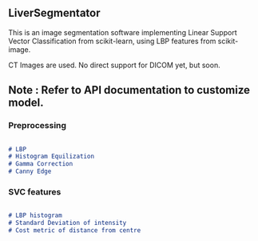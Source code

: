 ## LiverSegmentator
This is an image segmentation software implementing Linear Support Vector Classification from scikit-learn, using
LBP features from scikit-image.

CT Images are used. No direct support for DICOM yet, but soon.
## Note : Refer to API documentation to customize model.

### Preprocessing
```markdown

# LBP
# Histogram Equilization
# Gamma Correction
# Canny Edge

```

### SVC features

```markdown

# LBP histogram
# Standard Deviation of intensity
# Cost metric of distance from centre
```
